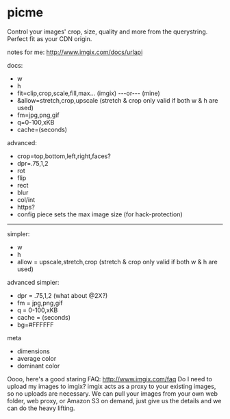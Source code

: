 picme
=====

Control your images' crop, size, quality and more from the querystring.  Perfect fit as your CDN origin.

notes for me:
http://www.imgix.com/docs/urlapi

docs:
- w
- h
- fit=clip,crop,scale,fill,max... (imgix)   ---or---   (mine)
- &allow=stretch,crop,upscale (stretch & crop only valid if both w & h are used)
- fm=jpg,png,gif
- q=0-100,xKB
- cache=(seconds)
 
advanced:
- crop=top,bottom,left,right,faces?
- dpr=.75,1,2
- rot
- flip
- rect
- blur
- col/int
- https?
- config piece sets the max image size (for hack-protection)
 


-----------


simpler:
- w
- h
- allow = upscale,stretch,crop (stretch & crop only valid if both w & h are used)
 
advanced simpler:
- dpr = .75,1,2 (what about @2X?)
- fm = jpg,png,gif
- q = 0-100,xKB
- cache = (seconds)
- bg=#FFFFFF

meta
- dimensions
- average color
- dominant color


Oooo, here's a good staring FAQ: http://www.imgix.com/faq
Do I need to upload my images to imgix?
imgix acts as a proxy to your existing images, so no uploads are necessary. We can pull your images from your own web folder, web proxy, or Amazon S3 on demand, just give us the details and we can do the heavy lifting.
